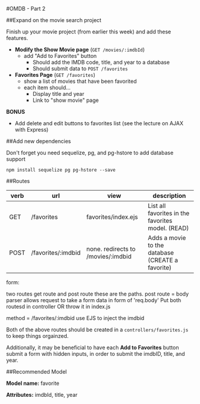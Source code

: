 #OMDB - Part 2

##Expand on the movie search project

Finish up your movie project (from earlier this week) and add these features.

* **Modify the Show Movie page** (`GET /movies/:imdbId`)
  * add "Add to Favorites" button
    * Should add the IMDB code, title, and year to a database
    * Should submit data to `POST /favorites`
* **Favorites Page** (`GET /favorites`)
  * show a list of movies that have been favorited
  * each item should...
    * Display title and year
    * Link to "show movie" page
    
    
**BONUS**

* Add delete and edit buttons to favorites list (see the lecture on AJAX with Express)

##Add new dependencies

Don't forget you need sequelize, pg, and pg-hstore to add database support
```
npm install sequelize pg pg-hstore --save
```

##Routes

| verb | url | view | description |
|---|---|---|---|
| GET | /favorites | favorites/index.ejs | List all favorites in the favorites model. (READ) |
| POST | /favorites/:imdbid | none. redirects to /movies/:imdbid | Adds a movie to the database (CREATE a favorite) |

form:

two routes get route and post route these are the paths.
post route = body parser allows request to take a form data in form of 'req.body'
Put both routesd in controller OR throw it in index.js

method = /favorites/:imdbid use EJS to inject the imdbid

Both of the above routes should be created in a `controllers/favorites.js` to keep things orgainzed.

Additionally, it may be beneficial to have each **Add to Favorites** button submit a form with hidden inputs, in order to submit the imdbID, title, and year.

##Recommended Model


**Model name:** favorite

**Attributes:** imdbId, title, year
